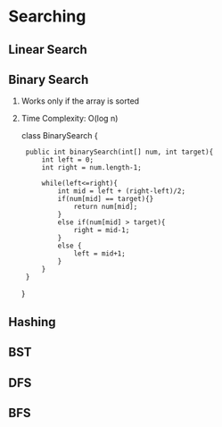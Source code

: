 # Searching

## Linear Search

## Binary Search

1. Works only if the array is sorted
2. Time Complexity: O(log n)


    class BinarySearch {
        
        public int binarySearch(int[] num, int target){
            int left = 0;
            int right = num.length-1;

            while(left<=right){
                int mid = left + (right-left)/2;
                if(num[mid] == target){}
                    return num[mid];
                }
                else if(num[mid] > target){
                    right = mid-1;
                }
                else {
                    left = mid+1;
                }
            }
        }
    }

## Hashing

## BST

## DFS

## BFS